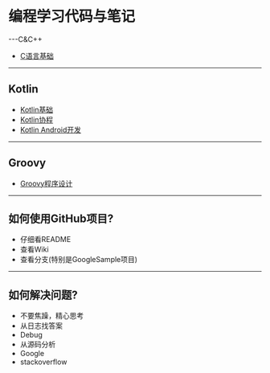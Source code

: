 # 编程学习代码与笔记


---C&C++

- [C语言基础](C&C++\C-Program\README.md)


---
## Kotlin

- [Kotlin基础](Kotlin/HelloKotlin/README.md)
- [Kotlin协程](Kotlin/KotlinCoroutines/README.md)
- [Kotlin Android开发](Kotlin/KotlinInAndroid/README.md)

---
## Groovy

- [Groovy程序设计](Groovy/Programming-Groovy/README.md)


---
## 如何使用GitHub项目?

- 仔细看README
- 查看Wiki
- 查看分支(特别是GoogleSample项目)

---
## 如何解决问题?

- 不要焦躁，精心思考
- 从日志找答案
- Debug
- 从源码分析
- Google
- stackoverflow